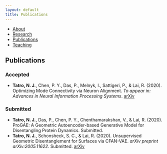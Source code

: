 ```yaml
---
layout: default
title: Publications
---
```

<body>
<ul class="sidenav">
  <li><a href="/about.html">About</a></li>
  <li><a href="/research.html">Research</a></li>
  <li><a class="active" href="#publications">Publications</a></li>
  <li><a href="/teaching.html">Teaching</a></li>
</ul>

<div class="content">
<h2>Publications</h2>
  <h3> Accepted </h3>
   <ul>
    <li> <b>Tatro, N. J.</b>, Chen, P. Y., Das, P., Melnyk, I., Sattigeri, P., & Lai, R. (2020). Optimizing Mode Connectivity via Neuron Alignment. <i>To appear in: Advances in Neural Information Processing Systems</i>. <a href="https://arxiv.org/abs/2009.02439">arXiv</a>
     </li>
   </ul>
  <h3> Submitted </h3>
  <ul>
    <li> <b>Tatro, N. J.</b>, Das, P., Chen, P. Y., Chenthamarakshan, V., & Lai, R. (2020). ProGAE: A Geometric Autoencoder-based Generative Model for Disentangling Protein Dynamics. Submitted. </li>
    <li> <b>Tatro, N. J.</b>, Schonsheck, S. C., & Lai, R. (2020). Unsupervised Geometric Disentanglement for Surfaces via CFAN-VAE. <i>arXiv preprint arXiv:2005.11622</i>. Submitted. <a href="https://arxiv.org/abs/2005.11622">arXiv</a> </li>
  </ul>
</div>
</body>
